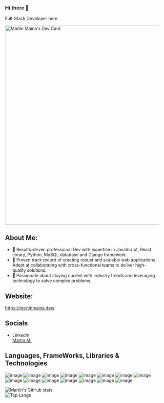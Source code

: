 ### Hi there 👋
Full-Stack Developer here.

<a href="https://app.daily.dev/martinmaina"><img src="https://api.daily.dev/devcards/v2/suD7rAtvCyisw3y8kB515.png?type=wide&r=a15" width="652" alt="Martin Maina's Dev Card"/></a>
## About Me:
- 🔭 Results-driven professional Dev with expertise in JavaScript, React library, Python, MySQL database and Django framework.
- 🔭 Proven track record of creating robust and scalable web applications. Adept at collaborating with cross-functional teams to deliver high-quality solutions. 
- 🌱 Passionate about staying current with industry trends and leveraging technology to solve complex problems.


## Website:
https://martinmaina.dev/

## Socials
- LinkedIn <div class="badge-base LI-profile-badge" data-locale="en_US" data-size="medium" data-theme="dark" data-type="HORIZONTAL" data-vanity="mainamartin" data-version="v1"><a class="badge-base__link LI-simple-link" href="https://ke.linkedin.com/in/mainamartin?trk=profile-badge">Martin M.</a></div>
              



## Languages, FrameWorks, Libraries & Technologies
![image](https://img.shields.io/badge/-ReactJs-61DAFB?logo=react&logoColor=white&style=plastic)
![image](https://img.shields.io/badge/-Javascript-ffbfqlite3-db00?logo=JavaScript&logoColor=white&style=plastic)
![image](https://img.shields.io/badge/-Vscode-0080ff?logo=VisualStudioCode&logoColor=white&style=plastic)
![image](https://img.shields.io/badge/-PyCharm-bfee90?logo=PyCharm&logoColor=white&style=plastic)
![image](https://img.shields.io/badge/-Python-00cc00?logo=Python&logoColor=white&style=plastic)
![image](https://img.shields.io/badge/-DJANGO-681a1a?logo=DJANGO&logoColor=white&style=plastic)
![image](https://img.shields.io/badge/-Flask-ff8000?logo=Flask&logoColor=white&style=plastic)
![image](https://img.shields.io/badge/-MySQL-1798f2?logo=MySQL&logoColor=white&style=plastic)
![image](https://img.shields.io/badge/-Pytest-1798f2?logo=PYTEST&logoColor=white&style=plastic)
![image](https://img.shields.io/badge/-HTML5-fb8261?logo=HTML5&logoColor=white&style=plastic)
![image](https://img.shields.io/badge/-CSS3-16c9f9?logo=CSS&logoColor=white&style=plastic)
![image](https://img.shields.io/badge/-Figma-400080?logo=figma&logoColor=white&style=plastic)
![image](https://img.shields.io/badge/-Node.Js-2be343?logo=node.js&logoColor=white&style=plastic)
![image](https://img.shields.io/badge/-Postman-ff8000?logo=postman&logoColor=white&style=plastic)
![image](https://img.shields.io/badge/-npm-071016?logo=npm&logoColor=white&style=plastic)


![Martin's GitHub stats](https://github-readme-stats.vercel.app/api?username=TintinSDev&theme=transparent&dark_icons=true)              
![Top Langs](https://github-readme-stats.vercel.app/api/top-langs/?username=TintinSDev&layout=compact)




 









